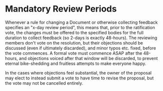# Mandatory Review Periods

Whenever a rule for changing a Document or otherwise collecting feedback specifies an "x-day review period", this means that, prior to the ratification vote, the changes must be offered to the specified bodies for the full duration to collect feedback (so 2-days is exactly 48-hours). The reviewing members don't vote on the resolution, but their objections should be discussed (even if ultimately discarded), and minor typos etc. fixed, before the vote commences. A formal vote must commence ASAP after the 48-hours, and objections voiced after that window will be discarded, to prevent eternal bike-shedding and fruitless attempts to make everyone happy.

In the cases where objections feel substantial, the owner of the proposal may elect to instead submit a vote to have time to revise the proposal, but the vote may not be cancelled entirely.